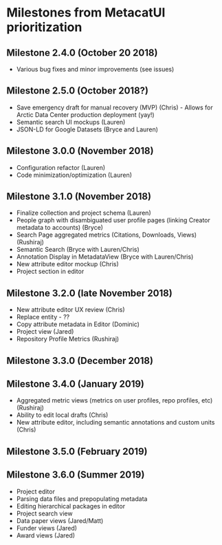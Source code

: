 # Milestones from MetacatUI prioritization

## Milestone 2.4.0 (October 20 2018)
- Various bug fixes and minor improvements (see issues)

## Milestone 2.5.0 (October 2018?)
- Save emergency draft for manual recovery (MVP) (Chris) - Allows for Arctic Data Center production deployment (yay!)
- Semantic search UI mockups (Lauren)
- JSON-LD for Google Datasets (Bryce and Lauren)

## Milestone 3.0.0 (November 2018)
- Configuration refactor (Lauren)
- Code minimization/optimization (Lauren)

## Milestone 3.1.0 (November 2018)
- Finalize collection and project schema (Lauren)
- People graph with disambiguated user profile pages (linking Creator metadata to accounts) (Bryce)
- Search Page aggregated metrics (Citations, Downloads, Views) (Rushiraj)
- Semantic Search (Bryce with Lauren/Chris) 
- Annotation Display in MetadataView (Bryce with Lauren/Chris)
- New attribute editor mockup (Chris)
- Project section in editor

## Milestone 3.2.0 (late November 2018)
- New attribute editor UX review (Chris)
- Replace entity - ??
- Copy attribute metadata in Editor (Dominic)
- Project view (Jared)
- Repository Profile Metrics (Rushiraj)

## Milestone 3.3.0 (December 2018)

## Milestone 3.4.0 (January 2019)
- Aggregated metric views (metrics on user profiles, repo profiles, etc) (Rushiraj)
- Ability to edit local drafts (Chris)
- New attribute editor, including semantic annotations and custom units (Chris)

## Milestone 3.5.0 (February 2019)


## Milestone 3.6.0 (Summer 2019)
- Project editor
- Parsing data files and prepopulating metadata
- Editing hierarchical packages in editor
- Project search view
- Data paper views (Jared/Matt)
- Funder views (Jared)
- Award views (Jared)

